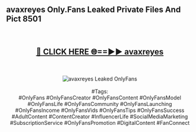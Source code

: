 <h2>avaxreyes Only.Fans Leaked Private Files And Pict 8501</h2>
<br>
<div align="center">
<h2><a href="https://mediafiles.top/avaxreyes" rel="nofollow">🔴 CLICK HERE 🌐==►► avaxreyes</a></h2>
<br>
<br>
<a href="https://mediafiles.top/avaxreyes" rel="nofollow" data-target="animated-image.originalLink"><img src="https://i.ibb.co.com/WyWwxjT/player-gif2.gif" alt="avaxreyes Leaked OnlyFans" style="max-width: 100%; display: inline-block;" data-target="animated-image.originalImage"></a>
<br><br>
#Tags:
<br>
#OnlyFans #OnlyFansCreator #OnlyFansContent #OnlyFansModel #OnlyFansLife #OnlyFansCommunity #OnlyFansLaunching #OnlyFansIncome #OnlyFansVids #OnlyFansTips #OnlyFansSuccess #AdultContent #ContentCreator #InfluencerLife #SocialMediaMarketing #SubscriptionService #OnlyFansPromotion #DigitalContent #FanConnect
</div>
<br>
